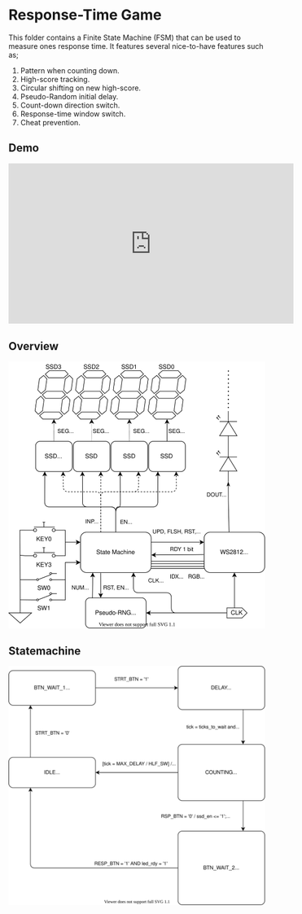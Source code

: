 # Response-Time Game
This folder contains a Finite State Machine (FSM) that can be used to measure ones response time. It features several nice-to-have features such as;

1. Pattern when counting down.
2. High-score tracking.
3. Circular shifting on new high-score.
4. Pseudo-Random initial delay.
5. Count-down direction switch.
6. Response-time window switch.
7. Cheat prevention.

## Demo

<iframe width="560" height="315" src="https://www.youtube.com/embed/1ZETlR-mb2E" title="YouTube video player" frameborder="0" allow="accelerometer; autoplay; clipboard-write; encrypted-media; gyroscope; picture-in-picture" allowfullscreen></iframe>

## Overview

![Overview](doc/Overview.svg "Overview")

## Statemachine

![State-Transition Diagram](doc/State-Transition-Diagram.svg "State-Transition Diagram")